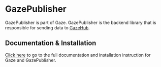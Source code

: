 # GazePublisher

GazePublisher is part of Gaze.
GazePublisher is the backend library that is responsible for sending data to [GazeHub](https://gitlab.isaac.nl/study/php-chapter/real-time-ui-updates/gazehub).

## Documentation & Installation

[Click here](#) to go to the full documentation and installation instruction for Gaze and GazePublisher.